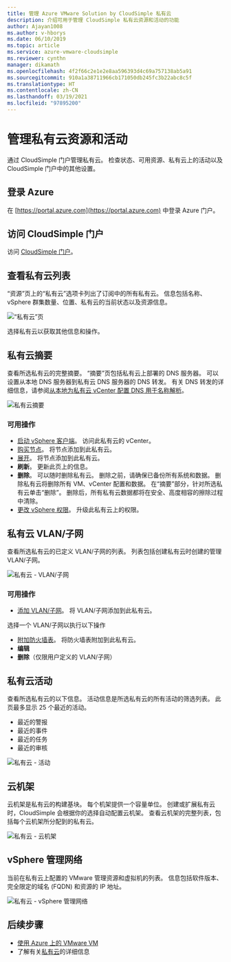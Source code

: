 ```yaml
---
title: 管理 Azure VMware Solution by CloudSimple 私有云
description: 介绍可用于管理 CloudSimple 私有云资源和活动的功能
author: Ajayan1008
ms.author: v-hborys
ms.date: 06/10/2019
ms.topic: article
ms.service: azure-vmware-cloudsimple
ms.reviewer: cynthn
manager: dikamath
ms.openlocfilehash: 4f2f66c2e1e2e8aa596393d4c69a757138ab5a91
ms.sourcegitcommit: 910a1a38711966cb171050db245fc3b22abc8c5f
ms.translationtype: HT
ms.contentlocale: zh-CN
ms.lasthandoff: 03/19/2021
ms.locfileid: "97895200"
---
```

# <a name="manage-private-cloud-resources-and-activity"></a>管理私有云资源和活动

通过 CloudSimple 门户管理私有云。  检查状态、可用资源、私有云上的活动以及 CloudSimple 门户中的其他设置。

## <a name="sign-in-to-azure"></a>登录 Azure

在 [https://portal.azure.com](https://portal.azure.com) 中登录 Azure 门户。

## <a name="access-the-cloudsimple-portal"></a>访问 CloudSimple 门户

访问 [CloudSimple 门户](access-cloudsimple-portal.md)。

## <a name="view-the-list-of-private-clouds"></a>查看私有云列表

“资源”页上的“私有云”选项卡列出了订阅中的所有私有云。 信息包括名称、vSphere 群集数量、位置、私有云的当前状态以及资源信息。

![“私有云”页](media/manage-private-cloud.png)

选择私有云以获取其他信息和操作。

## <a name="private-cloud-summary"></a>私有云摘要

查看所选私有云的完整摘要。  “摘要”页包括私有云上部署的 DNS 服务器。  可以设置从本地 DNS 服务器到私有云 DNS 服务器的 DNS 转发。  有关 DNS 转发的详细信息，请参阅[从本地为私有云 vCenter 配置 DNS 用于名称解析](./on-premises-dns-setup.md)。

![私有云摘要](media/private-cloud-summary.png)

### <a name="available-actions"></a>可用操作

* [启动 vSphere 客户端](./vcenter-access.md)。 访问此私有云的 vCenter。
* [购买节点](create-nodes.md)。 将节点添加到此私有云。
* [展开](expand-private-cloud.md)。 将节点添加到此私有云。
* **刷新**。 更新此页上的信息。
* **删除**。 可以随时删除私有云。 删除之前，请确保已备份所有系统和数据。 删除私有云将删除所有 VM、vCenter 配置和数据。 在“摘要”部分，针对所选私有云单击“删除”。 删除后，所有私有云数据都将在安全、高度相容的擦除过程中清除。
* [更改 vSphere 权限](escalate-private-cloud-privileges.md)。  升级此私有云上的权限。

## <a name="private-cloud-vlanssubnets"></a>私有云 VLAN/子网

查看所选私有云的已定义 VLAN/子网的列表。  列表包括创建私有云时创建的管理 VLAN/子网。

![私有云 - VLAN/子网](media/private-cloud-vlans-subnets.png) 

### <a name="available-actions"></a>可用操作

* [添加 VLAN/子网](./create-vlan-subnet.md)。 将 VLAN/子网添加到此私有云。

选择一个 VLAN/子网以执行以下操作
* [附加防火墙表](./firewall.md)。 将防火墙表附加到此私有云。
* **编辑**
* **删除**（仅限用户定义的 VLAN/子网）

## <a name="private-cloud-activity"></a>私有云活动

查看所选私有云的以下信息。  活动信息是所选私有云的所有活动的筛选列表。  此页最多显示 25 个最近的活动。

* 最近的警报
* 最近的事件
* 最近的任务
* 最近的审核

![私有云 - 活动](media/private-cloud-activity.png)

## <a name="cloud-racks"></a>云机架

云机架是私有云的构建基块。 每个机架提供一个容量单位。 创建或扩展私有云时，CloudSimple 会根据你的选择自动配置云机架。  查看云机架的完整列表，包括每个云机架所分配到的私有云。

![私有云 - 云机架](media/private-cloud-cloudracks.png)

## <a name="vsphere-management-network"></a>vSphere 管理网络

当前在私有云上配置的 VMware 管理资源和虚拟机的列表。 信息包括软件版本、完全限定的域名 (FQDN) 和资源的 IP 地址。

![私有云 - vSphere 管理网络](media/private-cloud-vsphere-management-network.png)

## <a name="next-steps"></a>后续步骤

* [使用 Azure 上的 VMware VM](quickstart-create-vmware-virtual-machine.md)
* 了解有关[私有云](cloudsimple-private-cloud.md)的详细信息

